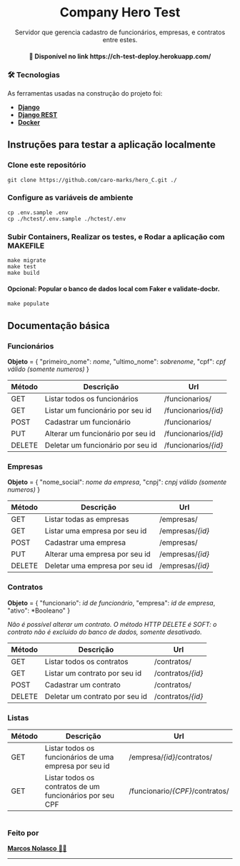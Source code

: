 <h1 align='center'> Company Hero Test </h1>
<p align='center'> Servidor que gerencia cadastro de funcionários, empresas, e contratos entre estes. </p>

<h4 align='center'> 
	 🚀 Disponível no link https://ch-test-deploy.herokuapp.com/
</h4>

### 🛠 Tecnologias

As ferramentas usadas na construção do projeto foi:

- **[Django](https://www.djangoproject.com/)**
- **[Django REST](https://www.django-rest-framework.org//nuxtjs.org/)**
- **[Docker](https://www.docker.com/)**

## Instruções para testar a aplicação localmente

### Clone este repositório

```
git clone https://github.com/caro-marks/hero_C.git ./
```

### Configure as variáveis de ambiente

```
cp .env.sample .env
cp ./hctest/.env.sample ./hctest/.env
```

### Subir Containers, Realizar os testes, e Rodar a aplicação com MAKEFILE

```
make migrate
make test
make build
```
#### Opcional: Popular o banco de dados local com **Faker** e **validate-docbr**.

```
make populate
```

## Documentação básica

### Funcionários

<strong>Objeto</strong> = {
"primeiro_nome": _nome_,
"ultimo_nome": _sobrenome_,
"cpf": _cpf válido (somente numeros)_
}

| Método | Descrição                         | Url                  |
| ------ | --------------------------------- | -------------------- |
| GET    | Listar todos os funcionários      | /funcionarios/       |
| GET    | Listar um funcionário por seu id  | /funcionarios/_{id}_ |
| POST   | Cadastrar um funcionário          | /funcionarios/       |
| PUT    | Alterar um funcionário por seu id | /funcionarios/_{id}_ |
| DELETE | Deletar um funcionário por seu id | /funcionarios/_{id}_ |

### Empresas

<strong>Objeto</strong> = {
"nome_social": _nome da empresa_,
"cnpj": _cnpj válido (somente numeros)_
}

| Método | Descrição                      | Url              |
| ------ | ------------------------------ | ---------------- |
| GET    | Listar todas as empresas       | /empresas/       |
| GET    | Listar uma empresa por seu id  | /empresas/_{id}_ |
| POST   | Cadastrar uma empresa          | /empresas/       |
| PUT    | Alterar uma empresa por seu id | /empresas/_{id}_ |
| DELETE | Deletar uma empresa por seu id | /empresas/_{id}_ |

### Contratos

<strong>Objeto</strong> = {
"funcionario": _id de funcionário_,
"empresa": _id de empresa_,
"ativo": \*Booleano"
}

_Não é possível alterar um contrato. O método HTTP DELETE é SOFT: o contrato não é excluido do banco de dados, somente desativado._

| Método | Descrição                      | Url               |
| ------ | ------------------------------ | ----------------- |
| GET    | Listar todos os contratos      | /contratos/       |
| GET    | Listar um contrato por seu id  | /contratos/_{id}_ |
| POST   | Cadastrar um contrato          | /contratos/       |
| DELETE | Deletar um contrato por seu id | /contratos/_{id}_ |

### Listas

| Método | Descrição                                                | Url                             |
| ------ | -------------------------------------------------------- | ------------------------------- |
| GET    | Listar todos os funcionários de uma empresa por seu id | /empresa/_{id}_/contratos/    |
| GET    | Listar todos os contratos de um funcionários por seu CPF | /funcionario/_{CPF}_/contratos/ |

#

### <a>Feito por</a>

<a href="https://www.linkedin.com/in/caro-marks">
   <b>Marcos Nolasco</b> 👋🏽
</a>

---
